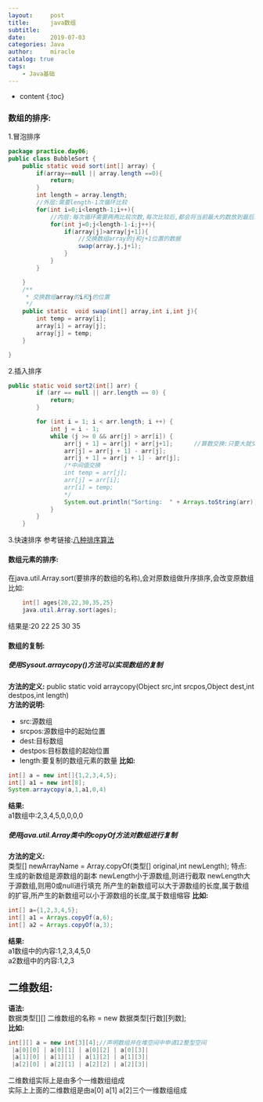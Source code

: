 ```yaml
---
layout:     post
title:      java数组
subtitle:   
date:       2019-07-03
categories: Java
author:     miracle
catalog: true
tags:
    - Java基础
---
```


* content
{:toc}

### 数组的排序:
1.冒泡排序
```java
package practice.day06;
public class BubbleSort {
	public static void sort(int[] array) {
		if(array==null || array.length ==0){
			return;
		}
		int length = array.length;
		//外层:需要length-1次循环比较
		for(int i=0;i<length-1;i++){
			//内层:每次循环需要两两比较次数,每次比较后,都会将当前最大的数放到最后的位置,所以每次比较次数递减一次
			for(int j=0;j<length-1-i;j++){
				if(array[j]>array[j+1]){
					//交换数组array的j和j+1位置的数据
					swap(array,j,j+1);
				}
			}
		}

	}
	/**
	 * 交换数组array的i和j的位置
	 */
	public static  void swap(int[] array,int i,int j){
		int temp = array[i];
		array[i] = array[j];
		array[j] = temp;
	}

}
```
2.插入排序
```java
public static void sort2(int[] arr) {
        if (arr == null || arr.length == 0) {
            return;
        }

        for (int i = 1; i < arr.length; i ++) {
            int j = i - 1;
            while (j >= 0 && arr[j] > arr[i]) {
                arr[j + 1] = arr[j] + arr[j+1];      //算数交换:只要大就交换操作
                arr[j] = arr[j + 1] - arr[j];
                arr[j + 1] = arr[j + 1] - arr[j];
                /*中间值交换
				int temp = arr[j];
				arr[j] = arr[i];
				arr[i] = temp;
                */
                System.out.println("Sorting:  " + Arrays.toString(arr));
            }
        }
    }
```
3.快速排序
参考链接:[八种排序算法](http://ju.outofmemory.cn/entry/372908)
#### 数组元素的排序:
在java.util.Array.sort(要排序的数组的名称),会对原数组做升序排序,会改变原数组<br>
比如:
```java
	int[] ages{20,22,30,35,25}
	java.util.Array.sort(ages);
```
结果是:20 22 25 30 35

#### 数组的复制:
##### 使用Sysout.arraycopy()方法可以实现数组的复制
**方法的定义:**
public static void arraycopy(Object src,int srcpos,Object dest,int destpos,int length)  
**方法的说明:**
* src:源数组
* srcpos:源数组中的起始位置
* dest:目标数组
* destpos:目标数组的起始位置
* length:要复制的数组元素的数量
**比如:**
```java
int[] a = new int[]{1,2,3,4,5};
int[] a1 = new int[8];
System.arraycopy(a,1,a1,0,4)
```
**结果:**<br>
	a1数组中:2,3,4,5,0,0,0,0
##### 使用java.util.Array类中的copyOf方法对数组进行复制
**方法的定义:**<br>
	类型[] newArrayName = Array.copyOf(类型[] original,int newLength);
	特点:
	生成的新数组是源数组的副本
	newLength小于源数组,则进行截取
	newLength大于源数组,则用0或null进行填充
	所产生的新数组可以大于源数组的长度,属于数组的扩容,所产生的新数组可以小于源数组的长度,属于数组缩容
**比如:**<br>
```java
int[] a={1,2,3,4,5};
int[] a1 = Arrays.copyOf(a,6);
int[] a2 = Arrays.copyOf(a,3);
```
**结果:**<br>
a1数组中的内容:1,2,3,4,5,0<br>
a2数组中的内容:1,2,3<br>
## 二维数组:<br>
**语法:**  <br>
数据类型[][] 二维数组的名称 = new 数据类型[行数][列数];<br>
**比如:**  
```java
int[][] a = new int[3][4];//声明数组并在堆空间中申请12整型空间
 |a[0][0] | a[0][1] | a[0][2] | a[0][3]|
 |a[1][0] | a[1][1] | a[1][2] | a[1][3]|
 |a[2][0] | a[2][1] | a[2][2] | a[2][3]|
```
二维数组实际上是由多个一维数组组成  <br>
实际上上面的二维数组是由a[0] a[1] a[2]三个一维数组组成
